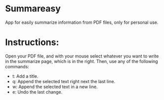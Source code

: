 # Summareasy
App for easily summarize information from PDF files, only for personal use.

# Instructions:
Open your PDF file, and with your mouse select whatever you want to write in the summarize page, which is in the right. Then, use any of the following commands: 
- t: Add a title.
- q: Append the selected text right next the last line.
- w: Append the selected text in a new line.
- e: Undo the last change.
